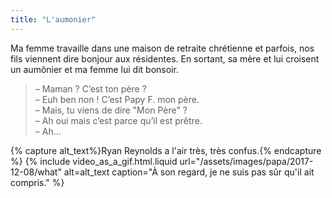 ```yaml
---
title: "L'aumonier"
---
```


Ma femme travaille dans une maison de retraite chrétienne et parfois, nos fils viennent dire bonjour aux résidentes. En sortant, sa mère et lui croisent un aumônier et ma femme lui dit bonsoir.

<!-- more -->

> – Maman ? C’est ton père ?  
> – Euh ben non ! C’est Papy F. mon père.  
> – Mais, tu viens de dire "Mon Père" ?  
> – Ah oui mais c’est parce qu’il est prêtre.  
> – Ah…

{% capture alt_text%}Ryan Reynolds a l'air très, très confus.{% endcapture %} {% include video_as_a_gif.html.liquid
url="/assets/images/papa/2017-12-08/what"
alt=alt_text
caption="À son regard, je ne suis pas sûr qu'il ait compris."
%}
